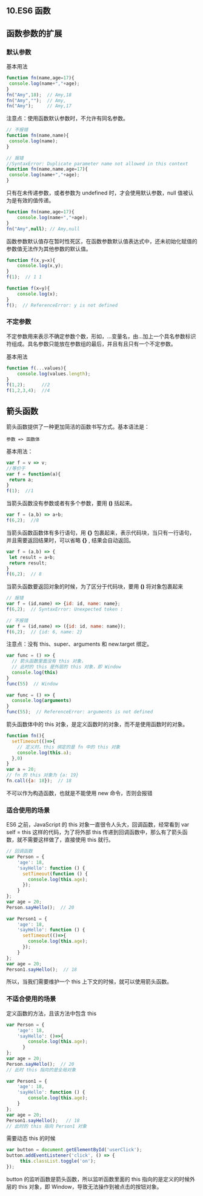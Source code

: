 ## 10.ES6 函数

## 函数参数的扩展

### 默认参数

基本用法

```js
function fn(name,age=17){
 console.log(name+","+age);
}
fn("Amy",18);  // Amy,18
fn("Amy","");  // Amy,
fn("Amy");     // Amy,17
```

注意点：使用函数默认参数时，不允许有同名参数。

```js
// 不报错
function fn(name,name){
 console.log(name);
}
 
// 报错
//SyntaxError: Duplicate parameter name not allowed in this context
function fn(name,name,age=17){
 console.log(name+","+age);
}
```

只有在未传递参数，或者参数为 undefined 时，才会使用默认参数，null 值被认为是有效的值传递。

```js
function fn(name,age=17){
    console.log(name+","+age);
}
fn("Amy",null); // Amy,null
```

函数参数默认值存在暂时性死区，在函数参数默认值表达式中，还未初始化赋值的参数值无法作为其他参数的默认值。

```js
function f(x,y=x){
    console.log(x,y);
}
f(1);  // 1 1
 
function f(x=y){
    console.log(x);
}
f();  // ReferenceError: y is not defined
```

### 不定参数

不定参数用来表示不确定参数个数，形如，...变量名，由...加上一个具名参数标识符组成。具名参数只能放在参数组的最后，并且有且只有一个不定参数。

基本用法

```js
function f(...values){
    console.log(values.length);
}
f(1,2);      //2
f(1,2,3,4);  //4
```

## 箭头函数

箭头函数提供了一种更加简洁的函数书写方式。基本语法是：

```
参数 => 函数体
```

基本用法：

```js
var f = v => v;
//等价于
var f = function(a){
 return a;
}
f(1);  //1
```

当箭头函数没有参数或者有多个参数，要用 **()** 括起来。

```js
var f = (a,b) => a+b;
f(6,2);  //8
```

当箭头函数函数体有多行语句，用 **{}** 包裹起来，表示代码块，当只有一行语句，并且需要返回结果时，可以省略 **{}** , 结果会自动返回。

```js
var f = (a,b) => {
 let result = a+b;
 return result;
}
f(6,2);  // 8
```

当箭头函数要返回对象的时候，为了区分于代码块，要用 **()** 将对象包裹起来

```js
// 报错
var f = (id,name) => {id: id, name: name};
f(6,2);  // SyntaxError: Unexpected token :
 
// 不报错
var f = (id,name) => ({id: id, name: name});
f(6,2);  // {id: 6, name: 2}
```

注意点：没有 this、super、arguments 和 new.target 绑定。

```js
var func = () => {
  // 箭头函数里面没有 this 对象，
  // 此时的 this 是外层的 this 对象，即 Window 
  console.log(this)
}
func(55)  // Window 
 
var func = () => {    
  console.log(arguments)
}
func(55);  // ReferenceError: arguments is not defined
```

箭头函数体中的 this 对象，是定义函数时的对象，而不是使用函数时的对象。

```js
function fn(){
  setTimeout(()=>{
    // 定义时，this 绑定的是 fn 中的 this 对象
    console.log(this.a);
  },0)
}
var a = 20;
// fn 的 this 对象为 {a: 19}
fn.call({a: 18});  // 18
```

不可以作为构造函数，也就是不能使用 new 命令，否则会报错

### 适合使用的场景

ES6 之前，JavaScript 的 this 对象一直很令人头大，回调函数，经常看到 var self = this 这样的代码，为了将外部 this 传递到回调函数中，那么有了箭头函数，就不需要这样做了，直接使用 this 就行。

```js
// 回调函数
var Person = {
    'age': 18,
    'sayHello': function () {
      setTimeout(function () {
        console.log(this.age);
      });
    }
};
var age = 20;
Person.sayHello();  // 20
 
var Person1 = {
    'age': 18,
    'sayHello': function () {
      setTimeout(()=>{
        console.log(this.age);
      });
    }
};
var age = 20;
Person1.sayHello();  // 18
```

所以，当我们需要维护一个 this 上下文的时候，就可以使用箭头函数。

### 不适合使用的场景

定义函数的方法，且该方法中包含 this

```js
var Person = {
    'age': 18,
    'sayHello': ()=>{
        console.log(this.age);
      }
};
var age = 20;
Person.sayHello();  // 20
// 此时 this 指向的是全局对象
 
var Person1 = {
    'age': 18,
    'sayHello': function () {
        console.log(this.age);
    }
};
var age = 20;
Person1.sayHello();   // 18
// 此时的 this 指向 Person1 对象
```

需要动态 this 的时候

```js
var button = document.getElementById('userClick');
button.addEventListener('click', () => {
     this.classList.toggle('on');
});
```

button 的监听函数是箭头函数，所以监听函数里面的 this 指向的是定义的时候外层的 this 对象，即 Window，导致无法操作到被点击的按钮对象。
